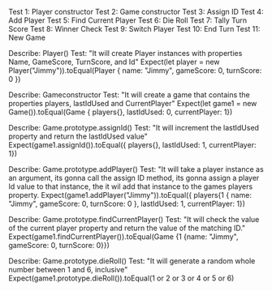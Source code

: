 Test 1: Player constructor
Test 2: Game constructor
Test 3: Assign ID
Test 4: Add Player
Test 5: Find Current Player
Test 6: Die Roll
Test 7: Tally Turn Score
Test 8: Winner Check
Test 9: Switch Player
Test 10: End Turn
Test 11: New Game

Describe: Player()
Test: "It will create Player instances with properties Name, GameScore, TurnScore, and Id"
Expect(let player = new Player("Jimmy")).toEqual(Player { name: "Jimmy", gameScore: 0, turnScore: 0 })

Describe: Gameconstructor
Test: "It will create a game that contains the properties players, lastIdUsed and CurrentPlayer"
Expect(let game1 = new Game()).toEqual(Game { players{}, lastIdUsed: 0, currentPlayer: 1})

Describe: Game.prototype.assignId()
Test: "It will increment the lastIdUsed property and return the lastIdUsed value"
Expect(game1.assignId()).toEqual({ players{}, lastIdUsed: 1, currentPlayer: 1})

Describe: Game.prototype.addPlayer()
Test: "It will take a player instance as an argument, its gonna call the assign ID method, its gonna assign a player Id value to that instance, the it wil add that instance to the games players property.
Expect(game1.addPlayer("Jimmy")).toEqual({ players{1 { name: "Jimmy", gameScore: 0, turnScore: 0 }, lastIdUsed: 1, currentPlayer: 1})

Describe: Game.prototype.findCurrentPlayer()
Test: "It will check the value of the current player property and return the value of the matching ID."
Expect(game1.findCurrentPlayer()).toEqual(Game {1 {name: "Jimmy", gameScore: 0, turnScore: 0}})

Describe: Game.prototype.dieRoll()
Test: "It will generate a random whole number between 1 and 6, inclusive"
Expect(game1.prototype.dieRoll()).toEqual(1 or 2 or 3 or 4 or 5 or 6)